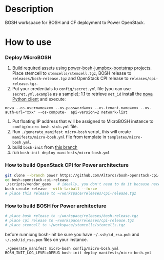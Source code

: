 # Description

BOSH workspace for BOSH and CF deployment to Power OpenStack.

# How to use

### Deploy MicroBOSH

1. Build required assets using [power-bosh-jumpbox-bootstrap](https://github.com/Altoros/power-bosh-jumpbox-bootstrap) projects. Place stemcell to `stemcells/stemcell.tgz`, BOSH release to `releases/bosh-release.tgz` and OpenStack CPI release to `releases/cpi-release.tgz`.
1. Put your credentials to `config/secret.yml` file (you can use `secret.yml.example` as a sample);
  1.1 to retrieve `net_id` install the [nova Python client](https://github.com/openstack/python-novaclient) and execute:
  ```
  nova --os-username=xxx --os-password=xxx --os-tenant-name=xxx --os-auth-url="xxx" --os-compute-  api-version=2 network-list 
  ```
1. Put floating IP address that will be assigned to MicroBOSH instance to `config/micro-bosh-stub.yml` file.
1. Run `./generate_manifest micro-bosh` script, this will create `manifests/micro-bosh.yml` file from template in `templates/micro-bosh.yml`.
1. build `bosh-init` from [this branch](https://github.com/Altoros/bosh-init/tree/power-v0.0.51)
1. run `bosh-init deploy manifests/micro-bosh.yml`


### How to build OpenStack CPI for Power architecture
```bash
git clone --branch power https://github.com/Altoros/bosh-openstack-cpi-release.git
cd bosh-openstack-cpi-release
./scripts/vendor_gems   # ideally, you don't need to do it because necessary gems will be in repo
bosh create release --with-tarball --force
# place this release to ~/workspace/releases/cpi-release.tgz
```

### How to build BOSH for Power architecture

```bash
# place bosh release to ~/workspace/releases/bosh-release.tgz
# place cpi release to ~/workspace/releases/cpi-release.tgz
# place stemcell to ~/workspace/stemcells/stemcells.tgz
```

before runniung bosh-init be sure you have `~/.ssh/id_rsa.pub` and `~/.ssh/id_rsa.pem` files on your instance.

```
./generate_manifest micro-bosh config/micro-bosh.yml
BOSH_INIT_LOG_LEVEL=DEBUG bosh-init deploy manifests/micro-bosh.yml
```
